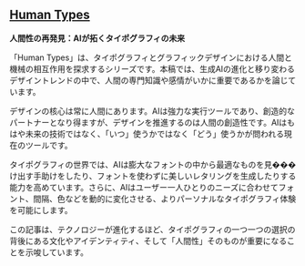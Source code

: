 ## [Human Types](https://www.monotype.com/type-trends/human-types)

**人間性の再発見：AIが拓くタイポグラフィの未来**

「Human Types」は、タイポグラフィとグラフィックデザインにおける人間と機械の相互作用を探求するシリーズです。本稿では、生成AIの進化と移り変わるデザイントレンドの中で、人間の専門知識や感情がいかに重要であるかを論じています。

デザインの核心は常に人間にあります。AIは強力な実行ツールであり、創造的なパートナーとなり得ますが、デザインを推進するのは人間の創造性です。AIはもはや未来の技術ではなく、「いつ」使うかではなく「どう」使うかが問われる現在のツールです。

タイポグラフィの世界では、AIは膨大なフォントの中から最適なものを見���け出す手助けをしたり、フォントを使わずに美しいレタリングを生成したりする能力を高めています。さらに、AIはユーザー一人ひとりのニーズに合わせてフォント、間隔、色などを動的に変化させる、よりパーソナルなタイポグラフィ体験を可能にします。

この記事は、テクノロジーが進化するほど、タイポグラフィの一つ一つの選択の背後にある文化やアイデンティティ、そして「人間性」そのものが重要になることを示唆しています。
